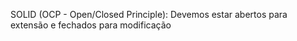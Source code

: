 SOLID
(OCP - Open/Closed Principle): Devemos estar abertos para extensão e fechados para modificação